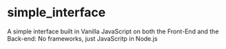 # simple_interface
A simple interface built in Vanilla JavaScript on both the Front-End and the Back-end: No frameworks, just JavaScritp in Node.js
